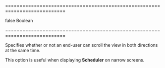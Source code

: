===========================================================================
<!--default-->false<!--/default-->
<!--type-->Boolean<!--/type-->
===========================================================================

<!--shortDescription-->
Specifies whether or not an end-user can scroll the view in both directions at the same time.
<!--/shortDescription-->

<!--fullDescription-->
This option is useful when displaying **Scheduler** on narrow screens.
<!--/fullDescription-->